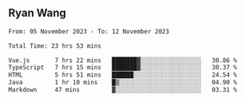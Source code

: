 ## Ryan Wang

<!--START_SECTION:waka-->

```txt
From: 05 November 2023 - To: 12 November 2023

Total Time: 23 hrs 53 mins

Vue.js       7 hrs 22 mins   ███████▓░░░░░░░░░░░░░░░░░   30.86 %
TypeScript   7 hrs 15 mins   ███████▓░░░░░░░░░░░░░░░░░   30.37 %
HTML         5 hrs 51 mins   ██████░░░░░░░░░░░░░░░░░░░   24.54 %
Java         1 hr 10 mins    █▒░░░░░░░░░░░░░░░░░░░░░░░   04.90 %
Markdown     47 mins         ▓░░░░░░░░░░░░░░░░░░░░░░░░   03.31 %
```

<!--END_SECTION:waka-->
